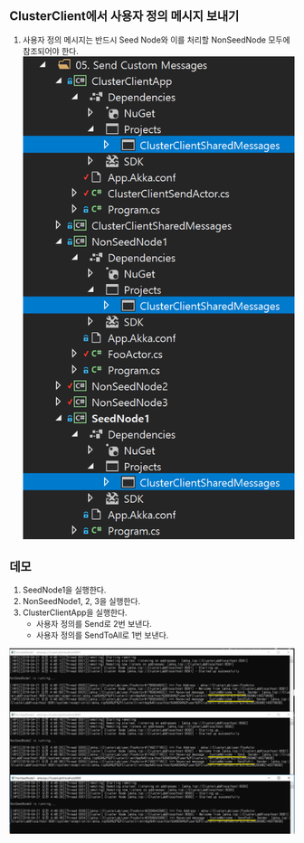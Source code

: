 ## ClusterClient에서 사용자 정의 메시지 보내기
1. 사용자 정의 메시지는 반드시 Seed Node와 이를 처리할 NonSeedNode 모두에 참조되어야 한다.
![](./Images/Dependencies_for_CustomMessages.png)

## 데모
1. SeedNode1을 실행한다.
1. NonSeedNode1, 2, 3을 실행한다.
1. ClusterClientApp을 실행한다.
   - 사용자 정의를 Send로 2번 보낸다.
   - 사용자 정의를 SendToAll로 1번 보낸다.

![](./Images/Demo.png)   